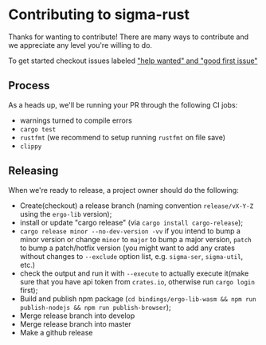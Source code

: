 # Contributing to sigma-rust

Thanks for wanting to contribute! There are many ways to contribute and we
appreciate any level you're willing to do.

To get started checkout issues labeled ["help wanted" and "good first issue"](https://github.com/ergoplatform/sigma-rust/labels/help%20wanted)

## Process
As a heads up, we'll be running your PR through the following CI jobs:
- warnings turned to compile errors
- `cargo test`
- `rustfmt` (we recommend to setup running `rustfmt` on file save)
- `clippy`

## Releasing
When we're ready to release, a project owner should do the following:

- Create(checkout) a release branch (naming convention `release/vX-Y-Z` using the `ergo-lib` version);
- install or update "cargo release" (via `cargo install cargo-release`);
- `cargo release minor --no-dev-version -vv` if you intend to bump a minor version 
  or change `minor` to `major` to bump a major version, `patch` to bump a patch/hotfix version 
  (you might want to add any crates  without changes to `--exclude` option list, e.g. `sigma-ser`, `sigma-util`, etc.)
- check the output and run it with `--execute` to actually execute it(make sure that you have api token from `crates.io`, otherwise run `cargo login` first);
- Build and publish npm package (`cd bindings/ergo-lib-wasm && npm run publish-nodejs && npm run publish-browser`);
- Merge release branch into develop
- Merge release branch into master
- Make a github release

